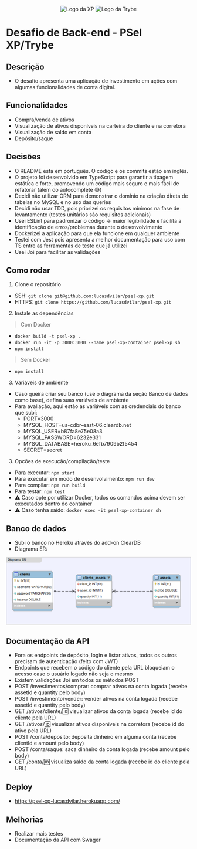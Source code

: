 <p align="center">
	<img src="https://www.meioemensagem.com.br/wp-content/uploads/2019/09/marca_final_XPinc-2-1024x357.jpg" height="30" width="50" alt="Logo da XP">
	<img src="https://www.integracaodaserra.com.br/wp-content/uploads/2021/09/9814df697eaf49815d7df109110815ff887b3457.png" height="30" width="50" alt="Logo da Trybe">
</p>

# Desafio de Back-end - PSel XP/Trybe

## Descrição
- O desafio apresenta uma aplicação de investimento em ações com algumas funcionalidades de conta digital.

## Funcionalidades
- Compra/venda de ativos
- Visualização de ativos disponíveis na carteira do cliente e na corretora
- Visualização de saldo em conta
- Depósito/saque

## Decisões
- O README está em português. O código e os commits estão em inglês.
- O projeto foi desenvolvido em TypeScript para garantir a tipagem estática e forte, promovendo um código mais seguro e mais fácil de refatorar (além do autocomplete :sweat_smile:)
- Decidi não utilizar ORM para demonstrar o domínio na criação direta de tabelas no MySQL e no uso das queries
- Decidi não usar TDD, pois priorizei os requisitos mínimos na fase de levantamento (testes unitários são requisitos adicionais)
- Usei ESLint para padronizar o código -> maior legibilidade e facilita a identificação de erros/problemas durante o desenvolvimento
- Dockerizei a aplicação para que ela funcione em qualquer ambiente
- Testei com Jest pois apresenta a melhor documentação para uso com TS entre as ferramentas de teste que já utilizei
- Usei Joi para facilitar as validações

## Como rodar
1. Clone o repositório
- SSH: `git clone git@github.com:lucasdvilar/psel-xp.git`
- HTTPS: `git clone https://github.com/lucasdvilar/psel-xp.git`

2. Instale as dependências
> Com Docker
- `docker build -t psel-xp .`
- `docker run -it -p 3000:3000 --name psel-xp-container psel-xp sh`
- `npm install`
> Sem Docker
- `npm install`

3. Variáveis de ambiente
- Caso queira criar seu banco (use o diagrama da seção Banco de dados como base), defina suas variáveis de ambiente
- Para avaliação, aqui estão as variáveis com as credenciais do banco que subi:
	- PORT=3000
	- MYSQL_HOST=us-cdbr-east-06.cleardb.net
	- MYSQL_USER=b87fa8e75e08a3
	- MYSQL_PASSWORD=6232e331
	- MYSQL_DATABASE=heroku_6efb7909b2f5454
	- SECRET=secret

3. Opcões de execução/compilação/teste
- Para executar: `npm start`
- Para executar em modo de desenvolvimento: `npm run dev`
- Para compilar: `npm run build`
- Para testar: `npm test`
- ⚠ Caso opte por utilizar Docker, todos os comandos acima devem ser executados dentro do container
- ⚠ Caso tenha saído: `docker exec -it psel-xp-container sh`

## Banco de dados
- Subi o banco no Heroku através do add-on ClearDB
- Diagrama ER:
<img src="public/er_diagram.png" width="800px">

## Documentação da API
- Fora os endpoints de depósito, login e listar ativos, todos os outros precisam de autenticação (feito com JWT)
- Endpoints que recebem o código do cliente pela URL bloqueiam o acesso caso o usuário logado não seja o mesmo
- Existem validações Joi em todos os métodos POST
- POST /investimentos/comprar: comprar ativos na conta logada (recebe assetId e quantity pelo body)
- POST /investimento/vender: vender ativos na conta logada (recebe assetId e quantity pelo body)
- GET /ativos/cliente/:id: visualizar ativos da conta logada (recebe id do cliente pela URL)
- GET /ativos/:id: visualizar ativos disponíveis na corretora (recebe id do ativo pela URL)
- POST /conta/deposito: deposita dinheiro em alguma conta (recebe clientId e amount pelo body)
- POST /conta/saque: saca dinheiro da conta logada (recebe amount pelo body)
- GET /conta/:id: visualiza saldo da conta logada (recebe id do cliente pela URL)

## Deploy
- https://psel-xp-lucasdvilar.herokuapp.com/

## Melhorias
- Realizar mais testes
- Documentação da API com Swager